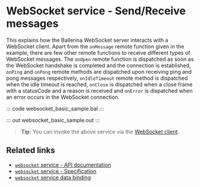 # WebSocket service - Send/Receive messages

This explains how the Ballerina WebSocket server interacts with a WebSocket client. Apart from the `onMessage` remote function given in the example, there are few other remote functions to receive different types of WebSocket messages. The `onOpen` remote function is dispatched as soon as the WebSocket handshake is completed and the connection is established, `onPing` and `onPong` remote methods are dispatched upon receiving ping and pong messages respectively, `onIdleTimeout` remote method is dispatched when the idle timeout is reached, `onClose` is dispatched when a close frame with a statusCode and a reason is received and `onError` is dispatched when an error occurs in the WebSocket connection.

::: code websocket_basic_sample.bal :::

::: out websocket_basic_sample.out :::

>**Tip:** You can invoke the above service via the [WebSocket client](/learn/by-example/websocket-client/).

## Related links
- [`websocket` service - API documentation](https://lib.ballerina.io/ballerina/websocket/latest)
- [`websocket` service - Specification](/spec/websocket/#3-service-types)
- [`websocket` service data binding](https://github.com/ballerina-platform/module-ballerina-websocket/blob/main/docs/proposals/data-binding-api.md)

